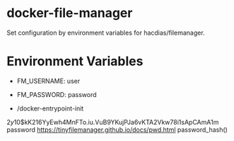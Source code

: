# docker-file-manager
Set configuration by environment variables for hacdias/filemanager.

# Environment Variables

- FM_USERNAME: user
- FM_PASSWORD: password

- /docker-entrypoint-init


$2y$10$kK216YyEwh4MnFTo.iu.VuB9YKujPJa6vKTA2Vkw78i1sApCAmA1m
password
https://tinyfilemanager.github.io/docs/pwd.html
password_hash()